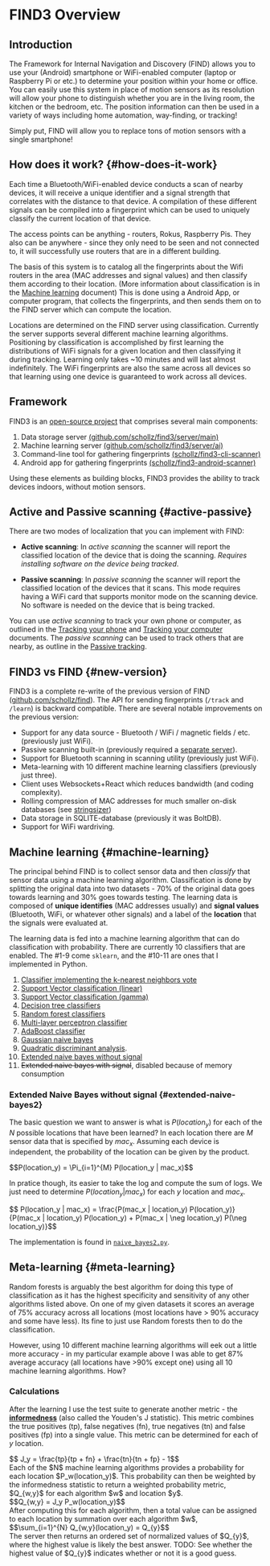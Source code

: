 # FIND3 Overview

## Introduction

The Framework for Internal Navigation and Discovery (FIND) allows you to use your (Android) smartphone or WiFi-enabled computer (laptop or Raspberry Pi or etc.) to determine your position within your home or office. You can easily use this system in place of motion sensors as its resolution will allow your phone to distinguish whether you are in the living room, the kitchen or the bedroom, etc. The position information can then be used in a variety of ways including home automation, way-finding, or tracking!

Simply put, FIND will allow you to replace tons of motion sensors with a single smartphone!

## How does it work?  {#how-does-it-work}


Each time a Bluetooth/WiFi-enabled device conducts a scan of nearby devices, it will receive a unique identifier and a signal strength that correlates with the distance to that device. A compilation of these different signals can be compiled into a fingerprint which can be used to uniquely classify the current location of that device.

The access points can be anything - routers, Rokus, Raspberry Pis. They also can be anywhere - since they only need to be seen and not connected to, it will successfully use routers that are in a different building.

The basis of this system is to catalog all the fingerprints about the Wifi routers in the area (MAC addresses and signal values) and then classify them according to their location. (More information about classification is in the [Machine learning](#machine-learning) document) This is done using a Android App, or computer program, that collects the fingerprints, and then sends them on to the FIND server which can compute the location. 

Locations are determined on the FIND server using classification. Currently the server supports several different machine learning algorithms. Positioning by classification is accomplished by first learning the distributions of WiFi signals for a given location and then classifying it during tracking. Learning only takes ~10 minutes and will last almost indefinitely. The WiFi fingerprints are also the same across all devices so that learning using one device is guaranteed to work across all devices.


## Framework 

FIND3 is an [open-source project](https://github.com/schollz/find3) that comprises several main components:


1. Data storage server [(github.com/schollz/find3/server/main)](https://github.com/schollz/find3/tree/master/server/main)
2. Machine learning server [(github.com/schollz/find3/server/ai)](https://github.com/schollz/find3/tree/master/server/ai)
3. Command-line tool for gathering fingerprints [(schollz/find3-cli-scanner)](https://github.com/schollz/find3-cli-scanner)
4. Android app for gathering fingerprints [(schollz/find3-android-scanner)](https://github.com/schollz/find3-android-scanner)

Using these elements as building blocks, FIND3 provides the ability to track devices indoors, without motion sensors.


## Active and Passive scanning {#active-passive}

There are two modes of localization that you can implement with FIND:

- **Active scanning**: In *active scanning* the scanner will report the classified location of the device that is doing the scanning. *Requires installing software on the device being tracked*.

- **Passive scanning**: In *passive scanning* the scanner will report the classified location of the devices that it scans. This mode requires having a WiFi card that supports monitor mode on the scanning device. No software is needed on the device that is being tracked.

You can use *active scanning* to track your own phone or computer, as outlined in the [Tracking your phone](/doc/tracking_your_phone.md) and [Tracking your computer](/doc/tracking_your_computer.md) documents. The *passive scanning* can be used to track others that are nearby, as outline in the [Passive tracking](/doc/passive_tracking.md).

## FIND3 vs FIND   {#new-version}


FIND3 is a complete re-write of the previous version of FIND ([github.com/schollz/find](https://github.com/schollz/find)). The API for sending fingerprints (`/track` and `/learn`) is backward compatible. There are several notable improvements on the previous version:

- Support for any data source - Bluetooth / WiFi / magnetic fields / etc. (previously just WiFi).
- Passive scanning built-in (previously required a [separate server](https://github.com/schollz/find-lf)).
- Support for Bluetooth scanning in scanning utility (previously just WiFi).
- Meta-learning with 10 different machine learning classifiers (previously just three).
- Client uses Websockets+React which reduces bandwidth (and coding complexity).
- Rolling compression of MAC addresses for much smaller on-disk databases (see [stringsizer](https://github.com/schollz/stringsizer))
- Data storage in SQLITE-database (previously it was BoltDB).
- Support for WiFi wardriving.



## Machine learning {#machine-learning}

The principal behind FIND is to collect sensor data and then *classify* that sensor data using a machine learning algorithm. Classification is done by splitting the original data into two datasets - 70% of the original data goes towards learning and 30% goes towards testing. The learning data is composed of **unique identifies** (MAC addresses usually) and **signal values** (Bluetooth, WiFi, or whatever other signals) and a label of the **location** that the signals were evaluated at.

The learning data is fed into a machine learning algorithm that can do classification with probability. There are currently 10 classifiers that are enabled. The #1-9 come `sklearn`, and the #10-11 are ones that I implemented in Python.

1. [Classifier implementing the k-nearest neighbors vote](http://scikit-learn.org/stable/modules/generated/sklearn.neighbors.KNeighborsClassifier.html)
2. [Support Vector classification (linear)](http://scikit-learn.org/stable/modules/generated/sklearn.svm.SVC.html)
3. [Support Vector classification (gamma)](http://scikit-learn.org/stable/modules/generated/sklearn.svm.SVC.html)
4. [Decision tree classifiers](http://scikit-learn.org/stable/modules/generated/sklearn.tree.DecisionTreeClassifier.html)
5. [Random forest classifiers](http://scikit-learn.org/stable/modules/generated/sklearn.ensemble.RandomForestClassifier.html)
6. [Multi-layer perceptron classifier](http://scikit-learn.org/stable/modules/generated/sklearn.neural_network.MLPClassifier.html)
7. [AdaBoost classifier](http://scikit-learn.org/stable/modules/generated/sklearn.ensemble.AdaBoostClassifier.html)
8. [Gaussian naive bayes](http://scikit-learn.org/stable/modules/generated/sklearn.naive_bayes.GaussianNB.html)
9. [Quadratic discriminant analysis](http://scikit-learn.org/stable/modules/lda_qda.html).
10. [Extended naive bayes without signal](#extended-naive-bayes2)
11. ~~Extended naive bayes with signal~~, disabled because of memory consumption

### Extended Naive Bayes without signal {#extended-naive-bayes2}

The basic question we want to answer is what is $P(location_y)$ for each of the $N$ possible locations that have been learned? In each location there are $M$ sensor data that is specified by $mac_x$. Assuming each device is independent, the probability of the location can be given by the product.

<div>
$$P(location_y) = \Pi_{i=1}^{M} P(location_y | mac_x)$$
</div>

In pratice though, its easier to take the log and compute the sum of logs. We just need to determine $P(location_y | mac_x)$ for each $y$ location and $mac_x$.


<div>
$$ P(location_y | mac_x)  = \frac{P(mac_x | location_y) P(location_y)}{P(mac_x | location_y) P(location_y) + P(mac_x | \neg location_y) P(\neg location_y)}$$
</div>

The implementation is found in [`naive_bayes2.py`](https://github.com/schollz/find3/blob/master/server/ai/src/naive_bayes2.py#L124-L153).

## Meta-learning {#meta-learning}

Random forests is arguably the best algorithm for doing this type of classification as it has the highest specificity and sensitivity of any other algorithms listed above. On one of my given datasets it scores an average of 75% accuracy across all locations (most locations have > 90% accuracy and some have less). Its fine to just use Random forests then to do the classification.

However, using 10 different machine learning algorithms will eek out a little more accuracy - in my particular example above I was able to get 87% average accuracy (all locations have >90% except one) using all 10 machine learning algorithms. How?

### Calculations

After the learning I use the test suite to generate another metric - the [**informedness**](https://en.wikipedia.org/wiki/Youden%27s_J_statistic) (also called the Youden's J statistic). This metric combines the true positives (tp), false negatives (fn), true negatives (tn) and false positives (fp) into a single value. This metric can be determined for each of $y$ location.

<div>
$$ J_y = \frac{tp}{tp + fn} + \frac{tn}{tn + fp} - 1$$
</div>

<div>
Each of the $N$ machine learning algorithms provides a probability for each location $P_w(location_y)$. This probability can then be weighted by the informedness statistic to return a weighted probability metric, $Q_{w,y}$ for each algorithm $w$ and location $y$.
</div>

<div>
$$Q_{w,y} = J_y  P_w(location_y)$$
</div>

<div>
After computing this for each algorithm, then a total value can be assigned to each location by summation over each algorithm $w$,
</div>

<div>
$$\sum_{i=1}^{N} Q_{w,y}(location_y) = Q_{y}$$
</div>

<div>
The server then returns an ordered set of normalized values of $Q_{y}$, where the highest value is likely the best answer. TODO: See whether the highest value of $Q_{y}$ indicates whether or not it is a good guess.
</div>











<script type="text/x-mathjax-config">
MathJax.Hub.Config({
  tex2jax: {inlineMath: [['$','$'], ['\\(','\\)']]}
});
</script>
<script src='https://cdnjs.cloudflare.com/ajax/libs/mathjax/2.7.2/MathJax.js?config=TeX-MML-AM_CHTML'></script>